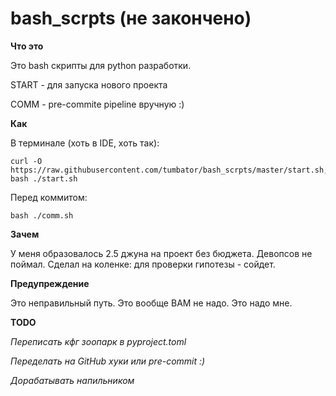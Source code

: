 # bash_scrpts (не закончено)

__Что это__

Это bash скрипты для python разработки.

START - для запуска нового проекта

COMM - pre-commite pipeline вручную :)

__Как__

В терминале (хоть в IDE, хоть так):

    curl -O https://raw.githubusercontent.com/tumbator/bash_scrpts/master/start.sh; bash ./start.sh

Перед коммитом:

    bash ./comm.sh


__Зачем__

У меня образовалось 2.5 джуна на проект без бюджета. Девопсов не поймал. Сделал на коленке: для проверки гипотезы - сойдет.

__Предупреждение__

Это неправильный путь. Это вообще ВАМ не надо. Это надо мне.

__TODO__

_Переписать кфг зоопарк в pyproject.toml_

_Переделать на GitHub хуки или pre-commit :)_

_Дорабатывать напильником_
